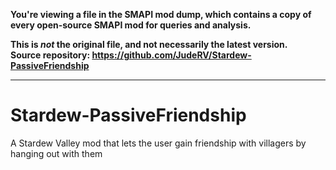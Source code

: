 **You're viewing a file in the SMAPI mod dump, which contains a copy of every open-source SMAPI mod
for queries and analysis.**

**This is _not_ the original file, and not necessarily the latest version.**  
**Source repository: https://github.com/JudeRV/Stardew-PassiveFriendship**

----

# Stardew-PassiveFriendship
A Stardew Valley mod that lets the user gain friendship with villagers by hanging out with them
